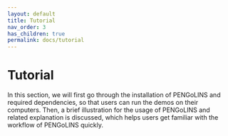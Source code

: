 ```yaml
---
layout: default
title: Tutorial
nav_order: 3
has_children: true
permalink: docs/tutorial
---
```


# Tutorial

In this section, we will first go through the installation of PENGoLINS and required dependencies, so that users can run the demos on their computers. Then, a brief illustration for the usage of PENGoLINS and related explanation is discussed, which helps users get familiar with the workflow of PENGoLINS quickly.  